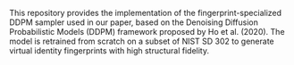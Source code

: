 This repository provides the implementation of the fingerprint-specialized DDPM sampler used in our paper, based on the Denoising Diffusion Probabilistic Models (DDPM) framework proposed by Ho et al. (2020).
The model is retrained from scratch on a subset of NIST SD 302 to generate virtual identity fingerprints with high structural fidelity.
